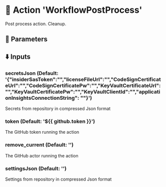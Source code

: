 # :rocket: Action 'WorkflowPostProcess' 
Post process action. Cleanup. 
## :wrench: Parameters 
## :arrow_down: Inputs 
### secretsJson (Default: '{"insiderSasToken":"","licenseFileUrl":"","CodeSignCertificateUrl":"","CodeSignCertificatePw":"","KeyVaultCertificateUrl":"","KeyVaultCertificatePw":"","KeyVaultClientId":"","applicationInsightsConnectionString": ""}') 
 Secrets from repository in compressed Json format 

### token (Default: '${{ github.token }}') 
 The GitHub token running the action 

### remove_current (Default: '') 
 The GitHub actor running the action 

### settingsJson (Default: '') 
 Settings from repository in compressed Json format 


